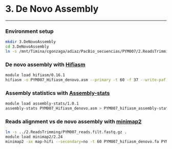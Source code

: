# 3. De Novo Assembly 
***

### Environment setup 
```bash
mkdir 3.DeNovoAssembly
cd 3.DeNovoAssembly
ln -s /mnt/Timina/cgonzaga/adiaz/PacBio_secuencias/PYM007/2.ReadsTrimming/Hifiadapterfilt_PYM007/PYM007_reads.filt.fastq.gz
```
### De novo assembly with [Hifiasm](https://github.com/chhylp123/hifiasm)
```bash
module load hifiasm/0.16.1
hifiasm -o PYM007_Hifiasm_denovo.asm --primary -t 60 -f 37 --write-paf PYM007_reads.filt.fastq.gz
```
### Assembly statistics with [Assembly-stats](https://github.com/sanger-pathogens/assembly-stats)
```bash
module load assembly-stats/1.0.1
assembly-stats PYM007_Hifiasm_denovo.asm > PYM007_hifiasm_assembly-stats
```

### Reads alignment vs de novo assembly with [minimap2](https://github.com/lh3/minimap2)
```bash
ln -s ../2.ReadsTrimming/PYM007_reads.filt.fastq.gz .
module load minimap2/2.24
minimap2 -ax map-hifi --secondary=no -t 60 PYM007_hifiasm_denovo.fa PYM007_reads.filt.fastq.gz > DenovovsReads.sam
```
